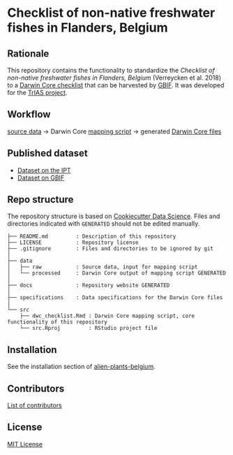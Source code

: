 # Checklist of non-native freshwater fishes in Flanders, Belgium

## Rationale

This repository contains the functionality to standardize the _Checklist of non-native freshwater fishes in Flanders, Belgium_ (Verreycken et al. 2018) to a [Darwin Core checklist](https://www.gbif.org/dataset-classes) that can be harvested by [GBIF](http://www.gbif.org). It was developed for the [TrIAS project](http://trias-project.be).

## Workflow

[source data](https://github.com/trias-project/alien-fishes-checklist/blob/master/data/raw) → Darwin Core [mapping script](http://trias-project.github.io/alien-fishes-checklist/dwc_checklist.html) → generated [Darwin Core files](https://github.com/trias-project/alien-fishes-checklist/blob/master/data/processed)

## Published dataset

* [Dataset on the IPT](https://ipt.inbo.be/resource?r=alien-fishes-checklist)
* [Dataset on GBIF](https://doi.org/10.15468/xvuzfh)

## Repo structure

The repository structure is based on [Cookiecutter Data Science](http://drivendata.github.io/cookiecutter-data-science/). Files and directories indicated with `GENERATED` should not be edited manually.

```
├── README.md         : Description of this repository
├── LICENSE           : Repository license
├── .gitignore        : Files and directories to be ignored by git
│
├── data
│   ├── raw           : Source data, input for mapping script
│   └── processed     : Darwin Core output of mapping script GENERATED
│
├── docs              : Repository website GENERATED
│
├── specifications    : Data specifications for the Darwin Core files
│
└── src
    ├── dwc_checklist.Rmd : Darwin Core mapping script, core functionality of this repository
    └── src.Rproj         : RStudio project file
```

## Installation

See the installation section of [alien-plants-belgium](https://github.com/trias-project/alien-plants-belgium/blob/master/README.md#installation).

## Contributors

[List of contributors](https://github.com/trias-project/alien-fishes-checklist/contributors)

## License

[MIT License](https://github.com/trias-project/alien-fishes-checklist/blob/master/LICENSE)
